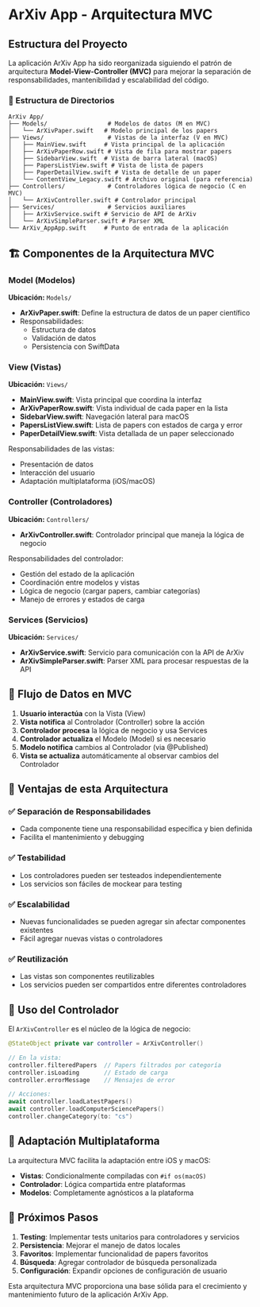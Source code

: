 # ArXiv App - Arquitectura MVC

## Estructura del Proyecto

La aplicación ArXiv App ha sido reorganizada siguiendo el patrón de arquitectura **Model-View-Controller (MVC)** para mejorar la separación de responsabilidades, mantenibilidad y escalabilidad del código.

### 📁 Estructura de Directorios

```
ArXiv App/
├── Models/                 # Modelos de datos (M en MVC)
│   └── ArXivPaper.swift   # Modelo principal de los papers
├── Views/                  # Vistas de la interfaz (V en MVC)
│   ├── MainView.swift     # Vista principal de la aplicación
│   ├── ArXivPaperRow.swift # Vista de fila para mostrar papers
│   ├── SidebarView.swift  # Vista de barra lateral (macOS)
│   ├── PapersListView.swift # Vista de lista de papers
│   ├── PaperDetailView.swift # Vista de detalle de un paper
│   └── ContentView_Legacy.swift # Archivo original (para referencia)
├── Controllers/            # Controladores lógica de negocio (C en MVC)
│   └── ArXivController.swift # Controlador principal
├── Services/               # Servicios auxiliares
│   ├── ArXivService.swift # Servicio de API de ArXiv
│   └── ArXivSimpleParser.swift # Parser XML
└── ArXiv_AppApp.swift     # Punto de entrada de la aplicación
```

## 🏗️ Componentes de la Arquitectura MVC

### Model (Modelos)
**Ubicación:** `Models/`
- **ArXivPaper.swift**: Define la estructura de datos de un paper científico
- Responsabilidades:
  - Estructura de datos
  - Validación de datos
  - Persistencia con SwiftData

### View (Vistas)
**Ubicación:** `Views/`
- **MainView.swift**: Vista principal que coordina la interfaz
- **ArXivPaperRow.swift**: Vista individual de cada paper en la lista
- **SidebarView.swift**: Navegación lateral para macOS
- **PapersListView.swift**: Lista de papers con estados de carga y error
- **PaperDetailView.swift**: Vista detallada de un paper seleccionado

Responsabilidades de las vistas:
- Presentación de datos
- Interacción del usuario
- Adaptación multiplataforma (iOS/macOS)

### Controller (Controladores)
**Ubicación:** `Controllers/`
- **ArXivController.swift**: Controlador principal que maneja la lógica de negocio

Responsabilidades del controlador:
- Gestión del estado de la aplicación
- Coordinación entre modelos y vistas
- Lógica de negocio (cargar papers, cambiar categorías)
- Manejo de errores y estados de carga

### Services (Servicios)
**Ubicación:** `Services/`
- **ArXivService.swift**: Servicio para comunicación con la API de ArXiv
- **ArXivSimpleParser.swift**: Parser XML para procesar respuestas de la API

## 🔄 Flujo de Datos en MVC

1. **Usuario interactúa** con la Vista (View)
2. **Vista notifica** al Controlador (Controller) sobre la acción
3. **Controlador procesa** la lógica de negocio y usa Services
4. **Controlador actualiza** el Modelo (Model) si es necesario
5. **Modelo notifica** cambios al Controlador (via @Published)
6. **Vista se actualiza** automáticamente al observar cambios del Controlador

## 🎯 Ventajas de esta Arquitectura

### ✅ Separación de Responsabilidades
- Cada componente tiene una responsabilidad específica y bien definida
- Facilita el mantenimiento y debugging

### ✅ Testabilidad
- Los controladores pueden ser testeados independientemente
- Los servicios son fáciles de mockear para testing

### ✅ Escalabilidad
- Nuevas funcionalidades se pueden agregar sin afectar componentes existentes
- Fácil agregar nuevas vistas o controladores

### ✅ Reutilización
- Las vistas son componentes reutilizables
- Los servicios pueden ser compartidos entre diferentes controladores

## 🔧 Uso del Controlador

El `ArXivController` es el núcleo de la lógica de negocio:

```swift
@StateObject private var controller = ArXivController()

// En la vista:
controller.filteredPapers  // Papers filtrados por categoría
controller.isLoading       // Estado de carga
controller.errorMessage    // Mensajes de error

// Acciones:
await controller.loadLatestPapers()
await controller.loadComputerSciencePapers()
controller.changeCategory(to: "cs")
```

## 📱 Adaptación Multiplataforma

La arquitectura MVC facilita la adaptación entre iOS y macOS:
- **Vistas**: Condicionalmente compiladas con `#if os(macOS)`
- **Controlador**: Lógica compartida entre plataformas
- **Modelos**: Completamente agnósticos a la plataforma

## 🚀 Próximos Pasos

1. **Testing**: Implementar tests unitarios para controladores y servicios
2. **Persistencia**: Mejorar el manejo de datos locales
3. **Favoritos**: Implementar funcionalidad de papers favoritos
4. **Búsqueda**: Agregar controlador de búsqueda personalizada
5. **Configuración**: Expandir opciones de configuración de usuario

Esta arquitectura MVC proporciona una base sólida para el crecimiento y mantenimiento futuro de la aplicación ArXiv App.
